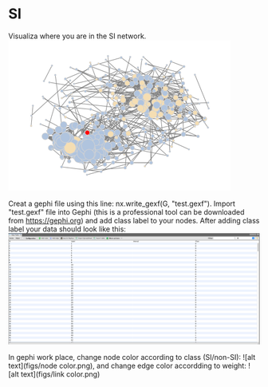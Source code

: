 # SI
Visualiza where you are in the SI network.   
![alt text](figs/Unknown-20.png)

Creat a gephi file using this line: nx.write_gexf(G, "test.gexf"). 
Import "test.gexf" file into Gephi (this is a professional tool can be downloaded from https://gephi.org) and add class label to your nodes. After adding class label your data should look like this: 
![alt text](figs/data.png)

In gephi work place, change node color according to class (SI/non-SI): ![alt text](figs/node color.png), and change edge color accordding to weight: ![alt text](figs/link color.png)
